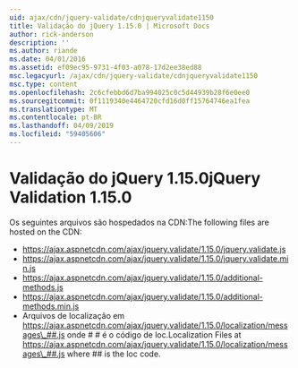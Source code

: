 ```yaml
---
uid: ajax/cdn/jquery-validate/cdnjqueryvalidate1150
title: Validação do jQuery 1.15.0 | Microsoft Docs
author: rick-anderson
description: ''
ms.author: riande
ms.date: 04/01/2016
ms.assetid: ef09ec95-9731-4f03-a078-17d2ee38ed88
msc.legacyurl: /ajax/cdn/jquery-validate/cdnjqueryvalidate1150
msc.type: content
ms.openlocfilehash: 2c6cfebbd6d7ba994025c0c5d44939b28f6e0ee0
ms.sourcegitcommit: 0f1119340e4464720cfd16d0ff15764746ea1fea
ms.translationtype: MT
ms.contentlocale: pt-BR
ms.lasthandoff: 04/09/2019
ms.locfileid: "59405606"
---
```

# <a name="jquery-validation-1150"></a><span data-ttu-id="f2c4c-102">Validação do jQuery 1.15.0</span><span class="sxs-lookup"><span data-stu-id="f2c4c-102">jQuery Validation 1.15.0</span></span>

<span data-ttu-id="f2c4c-103">Os seguintes arquivos são hospedados na CDN:</span><span class="sxs-lookup"><span data-stu-id="f2c4c-103">The following files are hosted on the CDN:</span></span>

- https://ajax.aspnetcdn.com/ajax/jquery.validate/1.15.0/jquery.validate.js
- https://ajax.aspnetcdn.com/ajax/jquery.validate/1.15.0/jquery.validate.min.js
- https://ajax.aspnetcdn.com/ajax/jquery.validate/1.15.0/additional-methods.js
- https://ajax.aspnetcdn.com/ajax/jquery.validate/1.15.0/additional-methods.min.js
- <span data-ttu-id="f2c4c-104">Arquivos de localização em https://ajax.aspnetcdn.com/ajax/jquery.validate/1.15.0/localization/messages\_##.js onde # # é o código de loc.</span><span class="sxs-lookup"><span data-stu-id="f2c4c-104">Localization Files at https://ajax.aspnetcdn.com/ajax/jquery.validate/1.15.0/localization/messages\_##.js where ## is the loc code.</span></span>
